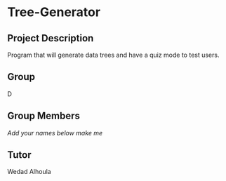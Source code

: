 # Tree-Generator
## Project Description
Program that will generate data trees and have a quiz mode to test users.
## Group
D
## Group Members
*Add your names below*
*make me*
## Tutor
Wedad Alhoula

